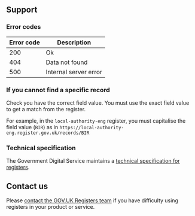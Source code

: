 ## Support

### Error codes

| Error code | Description           |
|------------|-----------------------|
| 200        | Ok                    |
| 404        | Data not found        |
| 500        | Internal server error |

### If you cannot find a specific record 

Check you have the correct field value. You must use the exact field value to get a match from the register. 

For example, in the `local-authority-eng` register, you must capitalise the field value (`BIR`) as in `https://local-authority-eng.register.gov.uk/records/BIR`

### Technical specification

The Government Digital Service maintains a [technical specification for registers](https://openregister.github.io/specification/).

## Contact us

Please [contact the GOV.UK Registers team](https://www.registers.service.gov.uk/support) if you have difficulty using registers in your product or service.


